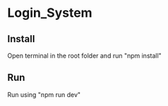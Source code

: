 # Login_System

## Install
Open terminal in the root folder and run "npm install"

## Run
Run using "npm run dev"
